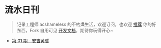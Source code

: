 # 流水日刊

> 记录工程师 acshameless 的不枯燥生活，欢迎订阅，也欢迎 [推荐](https://github.com/acshameless/daily/discussions/1) 你的好东西，Fork 自用可见 [开发文档](https://github.com/tw93/weekly/blob/main/Deploy.md)，期待你玩得开心~

* [第 01 期 - 安吉黄昏](https://daily.shameless.top/posts/01-安吉黄昏)
